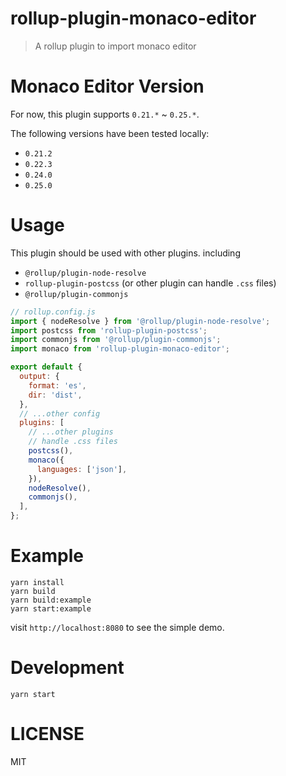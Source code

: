 # rollup-plugin-monaco-editor

> A rollup plugin to import monaco editor

# Monaco Editor Version

For now, this plugin supports `0.21.*` ~ `0.25.*`.

The following versions have been tested locally:

- `0.21.2`
- `0.22.3`
- `0.24.0`
- `0.25.0`

# Usage

This plugin should be used with other plugins. including

- `@rollup/plugin-node-resolve`
- `rollup-plugin-postcss` (or other plugin can handle `.css` files)
- `@rollup/plugin-commonjs`

```javascript
// rollup.config.js
import { nodeResolve } from '@rollup/plugin-node-resolve';
import postcss from 'rollup-plugin-postcss';
import commonjs from '@rollup/plugin-commonjs';
import monaco from 'rollup-plugin-monaco-editor';

export default {
  output: {
    format: 'es',
    dir: 'dist',
  },
  // ...other config
  plugins: [
    // ...other plugins
    // handle .css files
    postcss(),
    monaco({
      languages: ['json'],
    }),
    nodeResolve(),
    commonjs(),
  ],
};
```

# Example

```
yarn install
yarn build
yarn build:example
yarn start:example
```

visit `http://localhost:8080` to see the simple demo.

# Development

```
yarn start
```

# LICENSE

MIT
